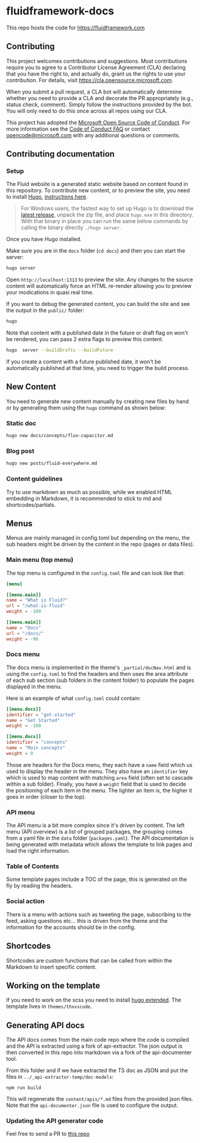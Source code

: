 # fluidframework-docs

This repo hosts the code for https://fluidframework.com

## Contributing

This project welcomes contributions and suggestions.  Most contributions require you to agree to a
Contributor License Agreement (CLA) declaring that you have the right to, and actually do, grant us
the rights to use your contribution. For details, visit https://cla.opensource.microsoft.com.

When you submit a pull request, a CLA bot will automatically determine whether you need to provide
a CLA and decorate the PR appropriately (e.g., status check, comment). Simply follow the instructions
provided by the bot. You will only need to do this once across all repos using our CLA.

This project has adopted the [Microsoft Open Source Code of Conduct](https://opensource.microsoft.com/codeofconduct/).
For more information see the [Code of Conduct FAQ](https://opensource.microsoft.com/codeofconduct/faq/) or
contact [opencode@microsoft.com](mailto:opencode@microsoft.com) with any additional questions or comments.

## Contributing documentation


### Setup

The Fluid website is a generated static website based on content found in this
repository. To contribute new content, or to preview the site, you need to
install [Hugo](https://gohugo.io), [instructions
here](https://gohugo.io/getting-started/installing/).

> For Windows users, the fastest way to set up Hugo is to download the [latest release](https://github.com/gohugoio/hugo/releases), unpack the zip file, and place `hugo.exe` in this directory. With that binary in place you can run the same below commands by calling the binary directly `./hogo server`.

Once you have Hugo installed.

Make sure you are in the `docs` folder (`cd docs`) and then you can start the server:

```bash
hugo server
```


Open `http://localhost:1313` to preview the site. Any changes to the source
content will automatically force an HTML re-render allowing you to preview your
modications in quasi real time.

If you want to debug the generated content, you can build the site and see the
output in the `public/` folder:

```bash
hugo
```

Note that content with a published date in the future or draft flag on won't be
rendered, you can pass 2 extra flags to preview this content.

```bash
hugo  server --buildDrafts --buildFuture
```

If you create a content with a future published date, it won't be automatically
published at that time, you need to trigger the build process.


## New Content

You need to generate new content manually by creating new files by hand or by
generating them using the `hugo` command as shown below:

### Static doc

```bash
hugo new docs/concepts/flux-capacitor.md
```

### Blog post

```bash
hugo new posts/fluid-everywhere.md
```

### Content guidelines

Try to use markdown as much as possible, while we enabled HTML embedding in
Markdown, it is recommended to stick to md and shortcodes/partials.

## Menus

Menus are mainly managed in config.toml but depending on the menu, the sub
headers might be driven by the content in the repo (pages or data files).

### Main menu (top menu)

The top menu is configured in the `config.toml` file and can look like that:

```toml
[menu]

[[menu.main]]
name = "What is Fluid?"
url = "/what-is-fluid"
weight = -100

[[menu.main]]
name = "Docs"
url = "/docs/"
weight = -90

```

### Docs menu

The docs menu is implemented in the theme's `_partial/docNav.html` and is using
the `config.toml` to find the headers and then uses the area attribute of each
sub section (sub folders in the content folder) to populate the pages displayed
in the menu.

Here is an example of what `config.toml` could contain:

```toml
[[menu.docs]]
identifier = "get-started"
name = "Get Started"
weight = -100

[[menu.docs]]
identifier = "concepts"
name = "Main concepts"
weight = 0
```

Those are headers for the Docs menu, they each have a `name` field which us used
to display the header in the menu. They also have an `identifier` key which is
used to map content with matching `area` field (often set to cascade within a
sub folder). Finally, you have a `weight` field that is used to decide the
positioning of each item in the menu. The lighter an item is, the higher it goes
in order (closer to the top).


### API menu

The API menu is a bit more complex since it's driven by content. The left menu
(API overview) is a list of grouped packages, the grouping comes from a yaml
file in the `data` folder (`packages.yaml`). The API documentation is being generated with
metadata which allows the template to link pages and load the right information.

### Table of Contents

Some template pages include a TOC of the page, this is generated on the fly by
reading the headers.

### Social action

There is a menu with actions such as tweeting the page, subscribing to the feed,
asking questions etc... this is driven from the theme and the information for
the accounts should be in the config.


## Shortcodes

Shortcodes are custom functions that can be called from within the Markdown to
insert specific content.



## Working on the template

If you need to work on the scss you need to install [hugo extended](https://gohugo.io/getting-started/installing/).
The template lives in `themes/thxvscode`.


## Generating API docs

The API docs comes from the main code repo where the code is compiled and the
API is extracted using a fork of api-extractor. The json output is then converted in this
repo into markdown via a fork of the api-documenter tool.

From this folder and if we have extracted the TS doc as JSON and put the files in `../_api-extractor-temp/doc-models`:

```
npm run build
```

This will regenerate the `content/apis/*.md` files from the provided json files.
Note that the `api-documenter.json` file is used to configure the output.

### Updating the API generator code


Feel free to send a PR to [this repo](https://github.com/mattetti/custom-api-documenter)
